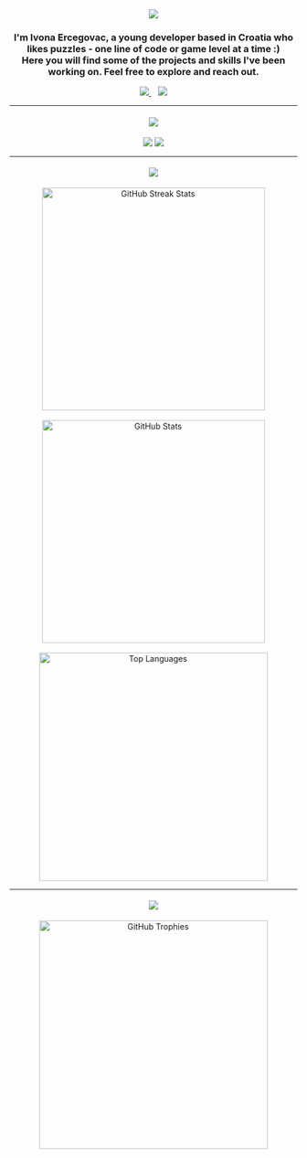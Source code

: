 <div align="center">
  <img src="https://readme-typing-svg.herokuapp.com/?font=Poppins&size=40&color=87CEEB&center=true&vCenter=true&width=700&height=80&duration=3000&pause=1000&repeat=false&lines=Welcome+to+my+GitHub+profile!">
</div>

### <div align="center">I'm Ivona Ercegovac, a young developer based in Croatia who likes puzzles - one line of code or game level at a time :)<br/>Here you will find some of the projects and skills I've been working on. Feel free to explore and reach out.</div>

<div align="center"> 
  <a href="mailto:ivonaa.e@gmail.com">
    <img src="https://skillicons.dev/icons?i=gmail&theme=dark" />
  </a>
  &nbsp;&nbsp;
  <a href="https://hr.linkedin.com/in/ivona-ercegovac" target="_blank">
    <img src="https://skillicons.dev/icons?i=linkedin&theme=dark" />
  </a>
</div>

<!--
link za portfolio
-->

---

<h4 align="center">
  <img src="https://readme-typing-svg.herokuapp.com/?font=Poppins&size=30&color=87CEEB&center=true&vCenter=true&width=600&height=50&lines=Technologies+I+work+with&duration=1&repeat=false" />
</h4>

<div align="center">
  <img src="https://skillicons.dev/icons?i=react,mui,html,css,vscode,visualstudio,wordpress,figma,git,github&theme=dark" />
  <img src="https://skillicons.dev/icons?i=py,js,ts,express,nodejs,cs,dotnet,supabase,mongodb,postgres,postman,docker&theme=dark" />
</div>

---

<h4 align="center">
  <img src="https://readme-typing-svg.herokuapp.com/?font=Poppins&size=30&color=87CEEB&center=true&vCenter=true&width=600&height=50&lines=My+stats&duration=1&repeat=false" />
</h4>

<div align="center">
  <img width="390" src="https://github-readme-streak-stats.herokuapp.com?user=ivonaaaa&theme=prussian&border_radius=5&mode=weekly" alt="GitHub Streak Stats" />
  <br>
  <br>
  <img width="390" src="https://github-readme-stats-sigma-five.vercel.app/api?username=ivonaaaa&show_icons=true&theme=prussian&include_all_commits=true&count_private=true&show_icons=true&border_radius=5&hide=contribs&custom_title=GitHub%20Stats" alt="GitHub Stats" />
  <br>
  <br>
  <img width="400" src="https://github-readme-stats-sigma-five.vercel.app/api/top-langs/?username=ivonaaaa&layout=compact&theme=prussian&border_radius=5&langs_count=10" alt="Top Languages" />
</div>

---

<h4 align="center">
  <img src="https://readme-typing-svg.herokuapp.com/?font=Poppins&size=30&color=87CEEB&center=true&vCenter=true&width=600&height=50&lines=Additional+insights&duration=1&repeat=false" />
</h4>

<div align="center">
  <img width="400" src="https://github-profile-trophy.vercel.app/?username=ivonaaaa&theme=prussian&column=4&margin-w=15&margin-h=15" alt="GitHub Trophies" />
</div>
